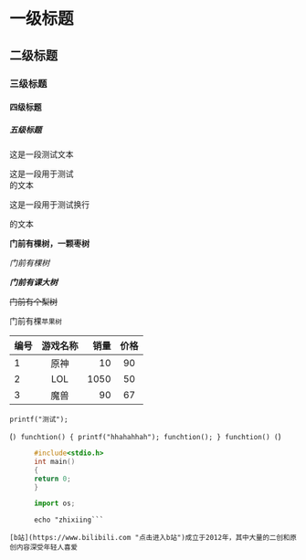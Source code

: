 # 一级标题

## 二级标题

### 三级标题

#### 四级标题

##### 五级标题


这是一段测试文本


这是一段用于测试<br>的文本

这是一段用于测试换行

的文本


**门前有棵树，一颗枣树**

*门前有棵树*

***门前有课大树***

~~门前有个梨树~~

门前有棵`苹果树`

编号|游戏名称|销量|价格
---|:--:|---:|:--:|
1|原神|10|90
2|LOL|1050|50
3|魔兽|90|67

`printf("测试");`

(```)
      funchtion()
      {
          printf("hhahahhah");
	  funchtion();
      }
      funchtion()
(```)
```c  
      #include<stdio.h>
      int main()
      {
      return 0;
      }
```
```python
      import os;
```
```bush 
      echo "zhixiing```

[b站](https://www.bilibili.com "点击进入b站")成立于2012年，其中大量的二创和原创内容深受年轻人喜爱

